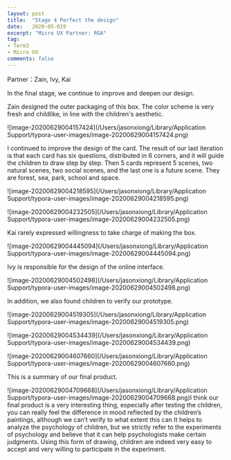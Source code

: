 ```yaml
---
layout: post
title:  "Stage 4 Perfect the design"
date:   2020-05-019
excerpt: "Micro UX Partner: RGA"
tag:
- Term3
- Micro UX
comments: false
---
```


Partner：Zain, Ivy, Kai

In the final stage, we continue to improve and deepen our design.

Zain designed the outer packaging of this box. The color scheme is very fresh and childlike, in line with the children's aesthetic.

![image-20200629004157424](/Users/jasonxiong/Library/Application Support/typora-user-images/image-20200629004157424.png)

I continued to improve the design of the card. The result of our last iteration is that each card has six questions, distributed in 6 corners, and it will guide the children to draw step by step. Then 5 cards represent 5 scenes, two natural scenes, two social scenes, and the last one is a future scene. They are forest, sea, park, school and space.

![image-20200629004218595](/Users/jasonxiong/Library/Application Support/typora-user-images/image-20200629004218595.png)

![image-20200629004232505](/Users/jasonxiong/Library/Application Support/typora-user-images/image-20200629004232505.png)

Kai rarely expressed willingness to take charge of making the box.

![image-20200629004445094](/Users/jasonxiong/Library/Application Support/typora-user-images/image-20200629004445094.png)

Ivy is responsible for the design of the online interface.

![image-20200629004502498](/Users/jasonxiong/Library/Application Support/typora-user-images/image-20200629004502498.png)

In addition, we also found children to verify our prototype.

![image-20200629004519305](/Users/jasonxiong/Library/Application Support/typora-user-images/image-20200629004519305.png)

![image-20200629004534439](/Users/jasonxiong/Library/Application Support/typora-user-images/image-20200629004534439.png)

![image-20200629004607660](/Users/jasonxiong/Library/Application Support/typora-user-images/image-20200629004607660.png)

This is a summary of our final product.

![image-20200629004709668](/Users/jasonxiong/Library/Application Support/typora-user-images/image-20200629004709668.png)I think our final product is a very interesting thing, especially after testing the children, you can really feel the difference in mood reflected by the children’s paintings, although we can’t verify to what extent this can It helps to analyze the psychology of children, but we strictly refer to the experiments of psychology and believe that it can help psychologists make certain judgments. Using this form of drawing, children are indeed very easy to accept and very willing to participate in the experiment.

